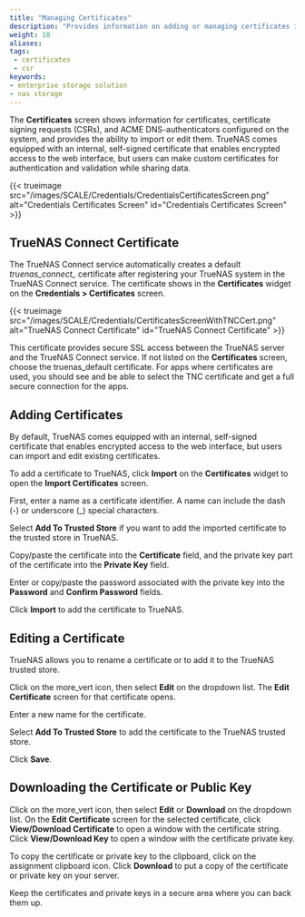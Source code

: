 ```yaml
---
title: "Managing Certificates"
description: "Provides information on adding or managing certificates in TrueNAS."
weight: 10
aliases: 
tags:
 - certificates
 - csr
keywords:
- enterprise storage solution
- nas storage 
---
```


The **Certificates** screen shows information for certificates, certificate signing requests (CSRs), and ACME DNS-authenticators configured on the system, and provides the ability to import or edit them.
TrueNAS comes equipped with an internal, self-signed certificate that enables encrypted access to the web interface, but users can make custom certificates for authentication and validation while sharing data.

{{< trueimage src="/images/SCALE/Credentials/CredentialsCertificatesScreen.png" alt="Credentials Certificates Screen" id="Credentials Certificates Screen" >}}

## TrueNAS Connect Certificate

The TrueNAS Connect service automatically creates a default *truenas_connect_* certificate after registering your TrueNAS system in the TrueNAS Connect service.
The certificate shows in the **Certificates** widget on the **Credentials > Certificates** screen.

{{< trueimage src="/images/SCALE/Credentials/CertificatesScreenWithTNCCert.png" alt="TrueNAS Connect Certificate" id="TrueNAS Connect Certificate" >}}

This certificate provides secure SSL access between the TrueNAS server and the TrueNAS Connect service.
If not listed on the **Certificates** screen, choose the truenas_default certificate.
For apps where certificates are used, you should see and be able to select the TNC certificate and get a full secure connection for the apps.

## Adding Certificates

By default, TrueNAS comes equipped with an internal, self-signed certificate that enables encrypted access to the web interface, but users can import and edit existing certificates.

To add a certificate to TrueNAS, click **Import** on the **Certificates** widget to open the **Import Certificates** screen.

First, enter a name as a certificate identifier. A name can include the dash (-) or underscore (_) special characters.

Select **Add To Trusted Store** if you want to add the imported certificate to the trusted store in TrueNAS.

Copy/paste the certificate into the **Certificate** field, and the private key part of the certificate into the **Private Key** field.

Enter or copy/paste the password associated with the private key into the **Password** and **Confirm Password** fields.

Click **Import** to add the certificate to TrueNAS.

## Editing a Certificate

TrueNAS allows you to rename a certificate or to add it to the TrueNAS trusted store.

Click on the <span class="material-icons">more_vert</span> icon, then select **Edit** on the dropdown list. The **Edit Certificate** screen for that certificate opens.

Enter a new name for the certificate.

Select **Add To Trusted Store** to add the certificate to the TrueNAS trusted store.

Click **Save**.

## Downloading the Certificate or Public Key

Click on the <span class="material-icons">more_vert</span> icon, then select **Edit** or **Download** on the dropdown list.
On the **Edit Certificate** screen for the selected certificate, click **View/Download Certificate**
to open a window with the certificate string.
Click **View/Download Key** to open a window with the certificate private key.

To copy the certificate or private key to the clipboard, click on the <span class="material-icons">assignment</span> clipboard icon.
Click **Download** to put a copy of the certificate or private key on your server.

Keep the certificates and private keys in a secure area where you can back them up.